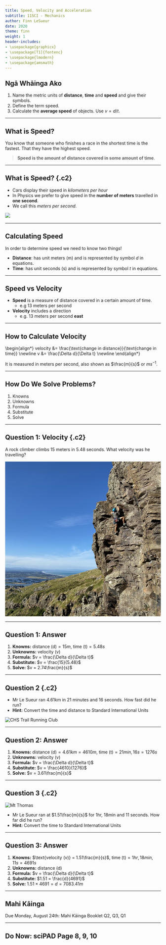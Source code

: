 ```yaml
---
title: Speed, Velocity and Acceleration
subtitle: 11SCI - Mechanics
author: Finn LeSueur
date: 2020
theme: finn
weight: 1
header-includes:
- \usepackage{graphicx}
- \usepackage[T1]{fontenc}
- \usepackage{lmodern}
- \usepackage{amsmath}
---
```


## Ngā Whāinga Ako

1. Name the metric units of __distance__, __time__ and __speed__ and give their symbols.
2. Define the term speed.
3. Calculate the __average speed__ of objects. Use $v=d/t$.

---

## What is Speed?

You know that someone who finishes a race in the shortest time is the fastest. That they have the highest speed.

> __Speed is the amount of distance covered in some amount of time__.

---

## What is Speed? {.c2}

- Cars display their speed in _kilometers per hour_
- In Physics we prefer to give speed in the __number of meters__ travelled in __one second__.
- We call this _meters per second_.

![](https://images.idgesg.net/images/article/2017/08/7_faster-server-provisioning-100732913-large.jpg)

---

## Calculating Speed

In order to determine speed we need to know two things!

- __Distance__: has unit meters (m) and is represented by symbol $d$ in equations.
- __Time__: has unit seconds (s) and is represented by symbol $t$ in equations.

---

## Speed vs Velocity

- __Speed__ is a measure of distance covered in a certain amount of time.
    - e.g 13 meters per second
- __Velocity__ includes a direction
    - e.g. 13 meters per second __east__

---

## How to Calculate Velocity

<div>
\begin{align*}
    velocity &= \frac{\text{change in distance}}{\text{change in time}} \newline
    v &= \frac{\Delta d}{\Delta t} \newline
\end{align*}
</div>

It is measured in meters per second, also shown as $\frac{m}{s}$ or $ms^{-1}$.

---

## How Do We Solve Problems?

1. Knowns
2. Unknowns
3. Formula
4. Substitute
5. Solve

---

## Question 1: Velocity {.c2}

A rock climber climbs 15 meters in 5.48 seconds. What velocity was he travelling?

![Mr Le Sueur @ Cattlestop Crag](../assets/climbing.jpeg)

---

## Question 1: Answer

1. __Knowns:__ $\text{distance (d)}=15m$, $\text{time (t)} = 5.48s$
2. __Unknowns:__ $\text{velocity (v)}$
3. __Formula:__ $v = \frac{\Delta d}{\Delta t}$
4. __Substitute:__ $v = \frac{15}{5.48}$
5. __Solve:__ $v = 2.74\frac{m}{s}$

---

## Question 2 {.c2}

- Mr Le Sueur ran 4.61km in 21 minutes and 16 seconds. How fast did he run?
- __Hint:__ Convert the time and distance to Standard International Units

![CHS Trail Running Club](https://dgtzuqphqg23d.cloudfront.net/s_yDT8OftRJmfIdmUu4nUGfPWcysoNuVGlWQCWP61-0-2048x1536.jpg)

---

## Question 2: Answer

1. __Knowns:__ $\text{distance (d)} = 4.61km = 4610m$, $\text{time (t)} = 21min, 16s = 1276s$
2. __Unknowns:__ $\text{velocity (v)}$
3. __Formula:__ $v = \frac{\Delta d}{\Delta t}$
4. __Substitute:__ $v = \frac{4610}{1276}$
5. __Solve:__ $v = 3.61\frac{m}{s}$

---

## Question 3 {.c2}

![Mt Thomas](https://dgtzuqphqg23d.cloudfront.net/UO6dSTY5N2iaNBunQOV-Xl9veviTK_WrAdiW2uSD4jg-1536x2048.jpg)

- Mr Le Sueur ran at $1.51\frac{m}{s}$ for 1hr, 18min and 11 seconds. How far did he run?
- __Hint:__ Convert the time to Standard International Units

---

## Question 3: Answer

1. __Knowns:__ $\text{velocity (v)} = 1.51\frac{m}{s}$, $\text{time (t)} = 1hr, 18min, 11s = 4691s$
2. __Unknowns:__ $\text{distance (d)}$
3. __Formula:__ $v = \frac{\Delta d}{\Delta t}$
4. __Substitute:__ $1.51 = \frac{d}{4691}$
5. __Solve:__ $1.51 \times 4691 = d = 7083.41m$

---

## Mahi Kāinga

Due Monday, August 24th: Mahi Kāinga Booklet Q2, Q3, Q1

---

## Do Now: sciPAD Page 8, 9, 10
